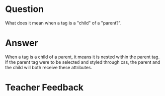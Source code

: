 # Question
What does it mean when a tag is a "child" of a "parent?".

# Answer
When a tag is a child of a parent, it means it is nested within the parent tag. If the parent tag were to be selected and styled through css, the parent and the child will both receive these attributes.


# Teacher Feedback